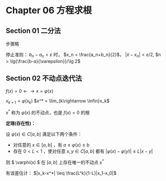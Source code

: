 # Chapter 06 方程求根

## Section 01 二分法

步骤略

停止准则： $b_n-a_n<\varepsilon$ 时， $x_n = \frac{a_n+b_n}{2}$， $|\tilde{x}-x_n|<\varepsilon/2$,    $n > \lg{\frac{b-a}{\varepsilon}}/\lg 2$ 



## Section 02 不动点迭代法

$f(x)=0 \leftarrow \rightarrow x = \varphi(x)$ 

$x_{k+1} = \varphi(x_k)$     $x^* = \lim_{k\rightarrow \infin}x_k$

$x^*$ 称为 $\varphi(x)$ 的不动点，也是 $f(x)=0$ 的根



**定理(存在性)：** 

设 $\varphi(x) \in C[a,b]$ 满足以下两个条件：

* 对任意的 $x \in [a,b]$ ，有 $a \leq \varphi(x) \leq b$  
* 存在 $0 < L < 1$ ，使对任意 $x,y \in C[a,b]$ 都有 $|\varphi(x)-\varphi(y)|\leq L|x-y|$

则 $ \varphi(x) $ 在 $[a,b]$ 上存在唯一的不动点 $x^*$ 

有误差估计： $|x_k-x^*| \leq \frac{L^k}{1-L}|x_1-x_0|$






















